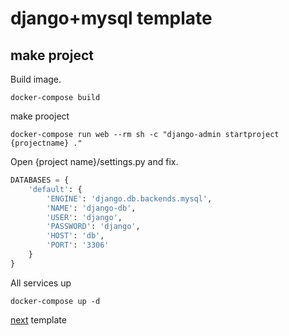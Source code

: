 # django+mysql template

## make project
Build image.
```
docker-compose build
```

make prooject
```
docker-compose run web --rm sh -c "django-admin startproject {projectname} ."
```

Open {project name}/settings.py and fix.
```python:settings.py
DATABASES = {
    'default': {
        'ENGINE': 'django.db.backends.mysql',
        'NAME': 'django-db',
        'USER': 'django',
        'PASSWORD': 'django',
        'HOST': 'db',
        'PORT': '3306'
    }
}
```
All services up
```
docker-compose up -d
```
[next](https://qiita.com/bakupen/items/f23ce3d2325b4491a2dd)
template
